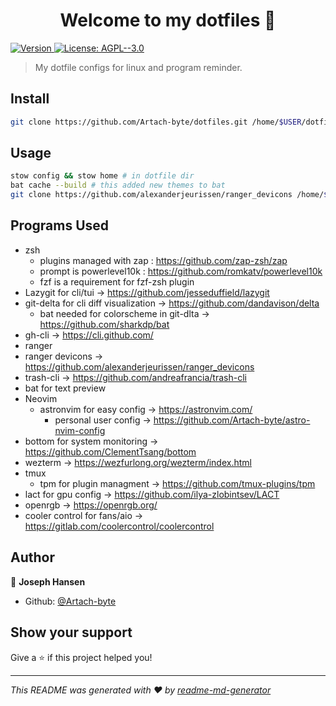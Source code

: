 <h1 align="center">Welcome to my dotfiles 👋</h1>
<p>
  <a href="https://www.npmjs.com/package/dotfiles" target="_blank">
    <img alt="Version" src="https://img.shields.io/npm/v/dotfiles.svg">
  </a>
  <a href="https://www.gnu.org/licenses/agpl-3.0.en.html" target="_blank">
    <img alt="License: AGPL--3.0" src="https://img.shields.io/badge/License-AGPL--3.0-yellow.svg" />
  </a>
</p>

> My dotfile configs for linux and program reminder.

## Install

```sh
git clone https://github.com/Artach-byte/dotfiles.git /home/$USER/dotfiles && cd /home/$USER/dotfiles
```

## Usage

```sh
stow config && stow home # in dotfile dir
bat cache --build # this added new themes to bat
git clone https://github.com/alexanderjeurissen/ranger_devicons /home/$USER/.config/ranger/plugins/ranger_devicons #adds icons for ranger
```

## Programs Used

- zsh
    - plugins managed with zap : https://github.com/zap-zsh/zap
    - prompt is powerlevel10k : https://github.com/romkatv/powerlevel10k
    - fzf is a requirement for fzf-zsh plugin
- Lazygit for cli/tui -> https://github.com/jesseduffield/lazygit
- git-delta for cli diff visualization -> https://github.com/dandavison/delta
    - bat needed for colorscheme in git-dlta -> https://github.com/sharkdp/bat
- gh-cli -> https://cli.github.com/
- ranger
 - ranger devicons -> https://github.com/alexanderjeurissen/ranger_devicons
 - trash-cli -> https://github.com/andreafrancia/trash-cli
- bat for text preview
- Neovim
    - astronvim for easy config -> https://astronvim.com/
        - personal user config -> https://github.com/Artach-byte/astro-nvim-config
- bottom for system monitoring -> https://github.com/ClementTsang/bottom
- wezterm -> https://wezfurlong.org/wezterm/index.html
- tmux
  - tpm for plugin managment -> https://github.com/tmux-plugins/tpm
- lact for gpu config -> https://github.com/ilya-zlobintsev/LACT
- openrgb -> https://openrgb.org/ 
- cooler control for fans/aio -> https://gitlab.com/coolercontrol/coolercontrol

## Author

👤 **Joseph Hansen**

* Github: [@Artach-byte](https://github.com/Artach-byte)

## Show your support

Give a ⭐️ if this project helped you!

***
_This README was generated with ❤️ by [readme-md-generator](https://github.com/kefranabg/readme-md-generator)_
